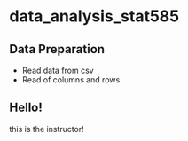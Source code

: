 # data_analysis_stat585

## Data Preparation
  - Read data from csv
  - Read of columns and rows 


## Hello!
this is the instructor!
